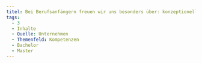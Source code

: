 ```yaml
---
titel: Bei Berufsanfängern freuen wir uns besonders über: konzeptionelles Denken
tags:
  - 3
  - Inhalte
  - Quelle: Unternehmen
  - Themenfeld: Kompetenzen
  - Bachelor
  - Master
---
```

